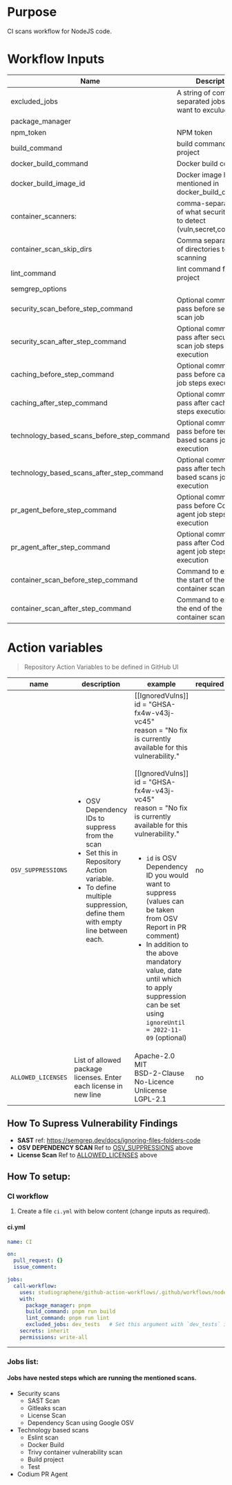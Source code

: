 # Purpose

CI scans workflow for NodeJS code.

# Workflow Inputs

| Name                                       | Description                                                                 | Required | Default         |
| ------------------------------------------ | --------------------------------------------------------------------------- | -------- | --------------- |
| excluded_jobs                              | A string of comma separated jobs that you want to exculude.                 | no       |                 |
| package_manager                            |                                                                             | no       | `npm`           |
| npm_token                                  | NPM token                                                                   | no       |                 |
| build_command                              | build command for the project                                               | no       | `npm run build` |
| docker_build_command                       | Docker build command                                                        | no       |                 |
| docker_build_image_id                      | Docker image ID as mentioned in docker_build_command                        | no       | `local:latest`  |
| container_scanners:                        | comma-separated list of what security issues to detect (vuln,secret,config) | no       | `vuln`          |
| container_scan_skip_dirs                   | Comma separated list of directories to skip scanning                        | no       |                 |
| lint_command                               | lint command for the project                                                | no       | `npm run lint`  |
| semgrep_options                            |                                                                             | no       |                 |
| security_scan_before_step_command          | Optional commands to pass before secuirty scan job                          | no       |                 |
| security_scan_after_step_command           | Optional commands to pass after secuirty scan job steps execution           | no       |                 |
| caching_before_step_command                | Optional commands to pass before caching job steps execution                | no       |                 |
| caching_after_step_command                 | Optional commands to pass after caching job steps execution                 | no       |                 |
| technology_based_scans_before_step_command | Optional commands to pass before techology based scans job steps execution  | no       |                 |
| technology_based_scans_after_step_command  | Optional commands to pass after techology based scans job steps execution   | no       |                 |
| pr_agent_before_step_command               | Optional commands to pass before Codium PR agent job steps execution        | no       |                 |
| pr_agent_after_step_command                | Optional commands to pass after Codium PR agent job steps execution         | no       |                 |
| container_scan_before_step_command         | Command to execute at the start of the container scan                       | no       |                 |
| container_scan_after_step_command          | Command to execute at the end of the container scan                         | no       |                 |

# Action variables

> Repository Action Variables to be defined in GitHub UI

| name                                                               | description                                                                                                                                                                                 | example                                                                                                                                                                                                                                                                                                                                                                                                                                                                                                                       | required |
| ------------------------------------------------------------------ | ------------------------------------------------------------------------------------------------------------------------------------------------------------------------------------------- | ----------------------------------------------------------------------------------------------------------------------------------------------------------------------------------------------------------------------------------------------------------------------------------------------------------------------------------------------------------------------------------------------------------------------------------------------------------------------------------------------------------------------------- | -------- |
| `OSV_SUPPRESSIONS` <a name="action_variable_OSV_SUPPRESSIONS"></a> | <ul><li>OSV Dependency IDs to suppress from the scan</li><li>Set this in Repository Action variable.</li><li>To define multiple suppression, define them with empty line between each.</ul> | [[IgnoredVulns]]<br>id = "GHSA-fx4w-v43j-vc45"<br>reason = "No fix is currently available for this vulnerability."<br><br>[[IgnoredVulns]]<br>id = "GHSA-fx4w-v43j-vc45"<br>reason = "No fix is currently available for this vulnerability."<br><br><ul><li>`id` is OSV Dependency ID you would want to suppress (values can be taken from OSV Report in PR comment)</li><li>In addition to the above mandatory value, date until which to apply suppression can be set using `ignoreUntil = 2022-11-09` (optional)</li></ul> | no       |
| `ALLOWED_LICENSES` <a name="action_variable_ALLOWED_LICENSES"></a> | List of allowed package licenses. Enter each license in new line                                                                                                                            | Apache-2.0<br>MIT<br>BSD-2-Clause<br>No-Licence<br>Unlicense<br>LGPL-2.1                                                                                                                                                                                                                                                                                                                                                                                                                                                      | no       |

## How To Supress Vulnerability Findings

- **SAST**
  ref: https://semgrep.dev/docs/ignoring-files-folders-code
- **OSV DEPENDENCY SCAN**
  Ref to [OSV_SUPPRESSIONS](#action_variables_OSV_SUPPRESSIONS) above
- **License Scan**
  Ref to [ALLOWED_LICENSES](#action_variable_ALLOWED_LICENSES) above

## How To setup:

### CI workflow

1. Create a file `ci.yml` with below content (change inputs as required).

#### ci.yml

```yaml
name: CI

on:
  pull_request: {}
  issue_comment:

jobs:
  call-workflow:
    uses: studiographene/github-action-workflows/.github/workflows/nodejs-ci.yml@master # if you want alternatively pin to tag version version
    with:
      package_manager: pnpm
      build_command: pnpm run build
      lint_command: pnpm run lint
      excluded_jobs: dev_tests   # Set this argument with `dev_tests` in the value if the Developer tests (Unit/Integration/etc.,) are available for this your repo code
    secrets: inherit
    permissions: write-all
```

---

### Jobs list:

#### Jobs have nested steps which are running the mentioned scans.

- Security scans
  - SAST Scan
  - Gitleaks scan
  - License Scan
  - Dependency Scan using Google OSV
- Technology based scans
  - Eslint scan
  - Docker Build
  - Trivy container vulnerability scan
  - Build project
  - Test
- Codium PR Agent
